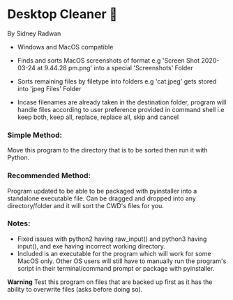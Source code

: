# Desktop Cleaner 🧹

By Sidney Radwan

 - Windows and MacOS compatible

 - Finds and sorts MacOS screenshots of format e.g 'Screen Shot 2020-03-24 at 9.44.28 pm.png' into a special 'Screenshots' Folder

 - Sorts remaining files by filetype into folders e.g 'cat.jpeg' gets stored into 'jpeg Files' Folder

 - Incase filenames are already taken in the destination folder, program will handle files according to user preference 
provided in command shell i.e keep both, keep all, replace, replace all, skip and cancel

### Simple Method:
Move this program to the directory that is to be sorted then run it with Python.

### Recommended Method: 
Program updated to be able to be packaged with pyinstaller into a standalone executable file. Can be dragged and dropped into any directory/folder and it will sort the CWD's files for you. 

### Notes:

- Fixed issues with python2 having raw_input() and python3 having input(), and exe having incorrect working directory.
- Included is an executable for the program which will work for some MacOS only. Other OS users will still have to manually
run the program's script in their terminal/command prompt or package with pyinstaller.

**Warning** Test this program on files that are backed up first as it has the ability to overwrite files (asks before doing so).
